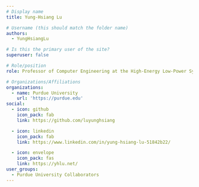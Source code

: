 ```yaml
---
# Display name
title: Yung-Hsiang Lu

# Username (this should match the folder name)
authors:
  - YungHsiangLu

# Is this the primary user of the site?
superuser: false

# Role/position
role: Professor of Computer Engineering at the High-Energy Low-Power Systems Laboratory

# Organizations/Affiliations
organizations:
  - name: Purdue University
    url: 'https://purdue.edu'
social:
  - icon: github
    icon_pack: fab
    link: https://github.com/luyunghsiang

  - icon: linkedin
    icon_pack: fab
    link: https://www.linkedin.com/in/yung-hsiang-lu-51842b22/

  - icon: envelope
    icon_pack: fas
    link: https://yhlu.net/
user_groups:
  - Purdue University Collaborators
---
```

